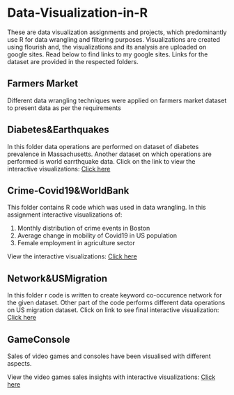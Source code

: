 # Data-Visualization-in-R

These are data visualization assignments and projects, which predominantly use R for data wrangling and filtering purposes. Visualizations are created using flourish and, the visualizations and its analysis are uploaded on google sites. Read below to find links to my google sites.
Links for the dataset are provided in the respected folders.

## Farmers Market
Different data wrangling techniques were applied on farmers market dataset to present data as per the requirements

## Diabetes&Earthquakes
In this folder data operations are performed on dataset of diabetes prevalence in Massachusetts. Another dataset on which operations are performed is world earrthquake data. Click on the link to view the interactive visualizations: [Click here](https://sites.google.com/view/ie6600-hw3-pratik-mante/home)

## Crime-Covid19&WorldBank
This folder contains R code which was used in data wrangling. In this assignment interactive visualizations of:
1. Monthly distribution of crime events in Boston
2. Average change in mobility of Covid19 in US population
3. Female employment in agriculture sector

View the interactive visualizations: [Click here](https://sites.google.com/view/ie6600-hw2-pratik-mante/home)

## Network&USMigration
In this folder r code is written to create keyword co-occurence network for the given dataset. Other part of the code performs different data operations on US migration dataset. Click on link to see final interactive visualization: [Click here](https://sites.google.com/view/ie6600-homework4-pratik/home)

## GameConsole
Sales of video games and consoles have been visualised with different aspects.

View the video games sales insights with interactive visualizations:
[Click here](https://sites.google.com/view/project1-video-games-sales/home)

